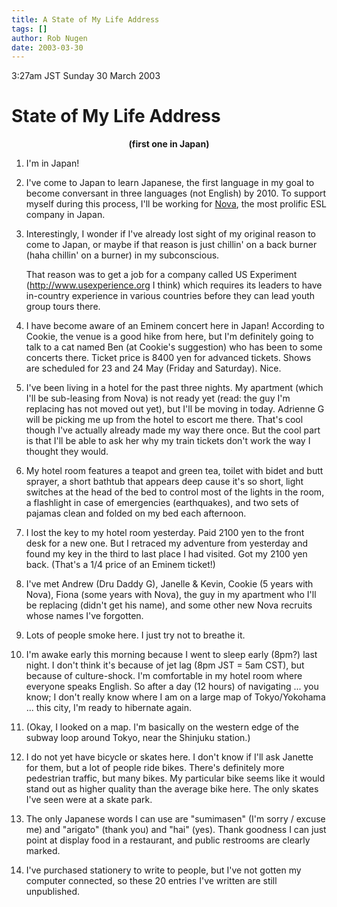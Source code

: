 ```yaml
---
title: A State of My Life Address
tags: []
author: Rob Nugen
date: 2003-03-30
---
```


<p class=date>3:27am JST Sunday 30 March 2003</p>

<h1>State of My Life Address</h1>
<center><b>(first one in Japan)</b></center>

<ol>
<li><p>I'm in Japan!</p></li>

<li><p>I've come to Japan to learn Japanese, the first language in my
goal to become conversant in three languages (not English) by 2010.
To support myself during this process, I'll be working for <a
href="http://www.teachinjapan.com">Nova</a>, the most prolific ESL
company in Japan.</p></li>

<li><p>Interestingly, I wonder if I've already lost sight of my
original reason to come to Japan, or maybe if that reason is just
chillin' on a back burner (haha chillin' on a burner) in my
subconscious.</p>

<p>That reason was to get a job for a company called US Experiment (<a
href="http://www.usexperience.org">http://www.usexperience.org</a> I
think) which requires its leaders to have in-country experience in
various countries before they can lead youth group tours
there.</p></li>

<li><p>I have become aware of an Eminem concert here in Japan!
According to Cookie, the venue is a good hike from here, but I'm
definitely going to talk to a cat named Ben (at Cookie's suggestion)
who has been to some concerts there.  Ticket price is 8400 yen for
advanced tickets.  Shows are scheduled for 23 and 24 May (Friday and
Saturday).  Nice.</p></li>

<li><p>I've been living in a hotel for the past three nights.  My
apartment (which I'll be sub-leasing from Nova) is not ready yet
(read: the guy I'm replacing has not moved out yet), but I'll be
moving in today.  Adrienne G will be picking me up from the hotel to
escort me there.  That's cool though I've actually already made my way
there once.  But the cool part is that I'll be able to ask her why my
train tickets don't work the way I thought they would.</p></li>

<li><p>My hotel room features a teapot and green tea, toilet with
bidet and butt sprayer, a short bathtub that appears deep cause it's
so short, light switches at the head of the bed to control most of the
lights in the room, a flashlight in case of emergencies (earthquakes),
and two sets of pajamas clean and folded on my bed each
afternoon.</p></li>

<li><p>I lost the key to my hotel room yesterday.  Paid 2100 yen to
the front desk for a new one.  But I retraced my adventure from
yesterday and found my key in the third to last place I had visited.
Got my 2100 yen back.  (That's a 1/4 price of an Eminem
ticket!)</p></li>

<li><p>I've met Andrew (Dru Daddy G), Janelle & Kevin, Cookie (5 years
with Nova), Fiona (some years with Nova), the guy in my apartment who
I'll be replacing (didn't get his name), and some other new Nova
recruits whose names I've forgotten.</p></li>

<li><p>Lots of people smoke here.  I just try not to breathe
it.</p></li>

<li><p>I'm awake early this morning because I went to sleep early
(8pm?) last night.  I don't think it's because of jet lag (8pm JST =
5am CST), but because of culture-shock.  I'm comfortable in my hotel
room where everyone speaks English.  So after a day (12 hours) of
navigating ... you know; I don't really know where I am on a large map
of Tokyo/Yokohama ... this city, I'm ready to hibernate
again.</p></li>

<li><p>(Okay, I looked on a map.  I'm basically on the western edge of
the subway loop around Tokyo, near the Shinjuku station.)</p></li>

<li><p>I do not yet have bicycle or skates here.  I don't know if I'll
ask Janette for them, but a lot of people ride bikes.  There's
definitely more pedestrian traffic, but many bikes.  My particular
bike seems like it would stand out as higher quality than the average
bike here.  The only skates I've seen were at a skate park.</p></li>

<li><p>The only Japanese words I can use are "sumimasen" (I'm sorry /
excuse me) and "arigato" (thank you) and "hai" (yes).  Thank goodness
I can just point at display food in a restaurant, and public restrooms
are clearly marked.</p></li>

<li><p>I've purchased stationery to write to people, but I've not
gotten my computer connected, so these 20 entries I've written are
still unpublished.</p></li>
</ol>
